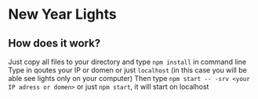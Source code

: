 # New Year Lights

## How does it work?

Just copy all files to your directory and type `npm install` in command line
Type in qoutes your IP or domen or just `localhost` (in this case you will be able see lights only on your computer)
Then type `npm start -- -srv <your IP adress or domen>` or just `npm start`, it will start on localhost
